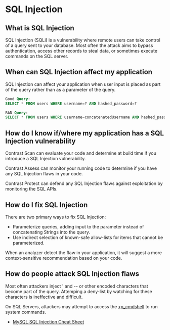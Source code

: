 # SQL Injection

## What is SQL Injection

SQL Injection (SQLi) is a vulnerability where remote users can take control of a query sent to your database. Most often the attack aims to bypass authentication, access other records to steal data, or sometimes execute commands on the SQL server.

## When can SQL Injection affect my application

SQL Injection can affect your application when user input is placed as part of the query rather than as a parameter of the query.

```sql
Good Query:
SELECT * FROM users WHERE username=? AND hashed_password=?

BAD Query:
SELECT * FROM users WHERE username=concatenatedUsername AND hashed_password=concatenatedPassword
```

## How do I know if/where my application has a SQL Injection vulnerability

Contrast Scan can evaluate your code and determine at build time if you introduce a SQL Injection vulnerability.

Contrast Assess can monitor your running code to determine if you have any SQL Injection flaws in your code.

Contrast Protect can defend any SQL Injection flaws against exploitation by monitoring the SQL APIs.

## How do I fix SQL Injection

There are two primary ways to fix SQL Injection:
- Parameterize queries, adding input to the parameter instead of concatenating Strings into the query.
- Use indirect selection of known-safe allow-lists for items that cannot be parameterized.

When an analyzer detect the flaw in your application, it will suggest a more context-sensitive recommendation based on your code.

## How do people attack SQL Injection flaws

Most often attackers inject ' and -- or other encoded characters that become part of the query. Attemping a deny-list by watching for these characters is ineffective and difficult.

On SQL Servers, attackers may attempt to access the [xp_cmdshell](https://docs.microsoft.com/en-us/sql/relational-databases/system-stored-procedures/xp-cmdshell-transact-sql?view=sql-server-ver15) to run system commands.

- [MySQL SQL Injection Cheat Sheet](http://pentestmonkey.net/cheat-sheet/sql-injection/mysql-sql-injection-cheat-sheet)